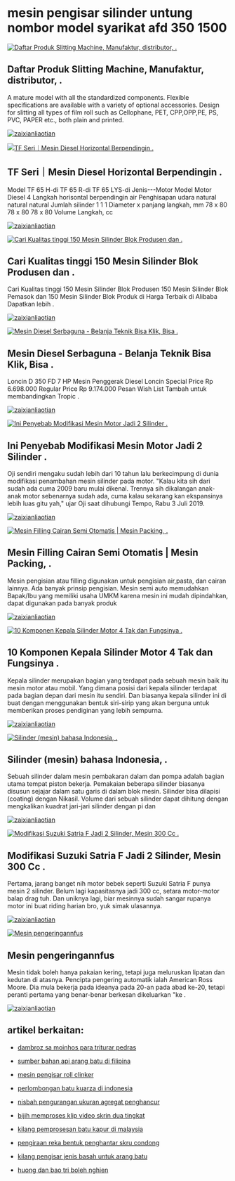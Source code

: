 # mesin pengisar silinder untung nombor model syarikat afd 350 1500
<a href="https://mnn.zoosnet.net/LR/Chatpre.aspx?id=MNN94995150&p=https://topgrinding.com/" target="_blank">![Daftar Produk Slitting Machine, Manufaktur, distributor, .](https://github.com/technlg/images/blob/main/59.jpg)</a>
## Daftar Produk Slitting Machine, Manufaktur, distributor, .
A mature model with all the standardized components. Flexible specifications are available with a variety of optional accessories. Design for slitting all types of film roll such as Cellophane, PET, CPP,OPP,PE, PS, PVC, PAPER etc., both plain and printed.
<a href="https://mnn.zoosnet.net/LR/Chatpre.aspx?id=MNN94995150&p=https://topgrinding.com/" target="_blank"><img src="https://github.com/technlg/images/raw/main/chat11.jpg" alt="zaixianliaotian"/></a><a href="//whatsapp.shibangsoft.com/WhatsApp.php" ><img src="https://github.com/technlg/images/raw/main/chat11.png" alt=""></a>
<a href="https://mnn.zoosnet.net/LR/Chatpre.aspx?id=MNN94995150&p=https://topgrinding.com/" target="_blank">![TF Seri｜Mesin Diesel Horizontal Berpendingin .](https://github.com/technlg/images/blob/main/48.jpg)</a>
## TF Seri｜Mesin Diesel Horizontal Berpendingin .
Model TF 65 H-di TF 65 R-di TF 65 LYS-di Jenis---Motor Model Motor Diesel 4 Langkah horisontal berpendingin air  Penghisapan udara natural natural natural Jumlah silinder 1 1 1 Diameter x panjang langkah, mm 78 x 80 78 x 80 78 x 80 Volume Langkah, cc 
<a href="https://mnn.zoosnet.net/LR/Chatpre.aspx?id=MNN94995150&p=https://topgrinding.com/" target="_blank"><img src="https://github.com/technlg/images/raw/main/chat11.jpg" alt="zaixianliaotian"/></a><a href="//whatsapp.shibangsoft.com/WhatsApp.php" ><img src="https://github.com/technlg/images/raw/main/chat11.png" alt=""></a>
<a href="https://mnn.zoosnet.net/LR/Chatpre.aspx?id=MNN94995150&p=https://topgrinding.com/" target="_blank">![Cari Kualitas tinggi 150 Mesin Silinder Blok Produsen dan .](https://github.com/technlg/images/blob/main/56.jpg)</a>
## Cari Kualitas tinggi 150 Mesin Silinder Blok Produsen dan .
Cari Kualitas tinggi 150 Mesin Silinder Blok Produsen 150 Mesin Silinder Blok Pemasok dan 150 Mesin Silinder Blok Produk di Harga Terbaik di Alibaba Dapatkan lebih .
<a href="https://mnn.zoosnet.net/LR/Chatpre.aspx?id=MNN94995150&p=https://topgrinding.com/" target="_blank"><img src="https://github.com/technlg/images/raw/main/chat11.jpg" alt="zaixianliaotian"/></a><a href="//whatsapp.shibangsoft.com/WhatsApp.php" ><img src="https://github.com/technlg/images/raw/main/chat11.png" alt=""></a>
<a href="https://mnn.zoosnet.net/LR/Chatpre.aspx?id=MNN94995150&p=https://topgrinding.com/" target="_blank">![Mesin Diesel Serbaguna - Belanja Teknik Bisa Klik, Bisa .](https://github.com/technlg/images/blob/main/50.jpg)</a>
## Mesin Diesel Serbaguna - Belanja Teknik Bisa Klik, Bisa .
Loncin D 350 FD 7 HP Mesin Penggerak Diesel Loncin Special Price Rp 6.698.000 Regular Price Rp 9.174.000 Pesan Wish List Tambah untuk membandingkan Tropic .
<a href="https://mnn.zoosnet.net/LR/Chatpre.aspx?id=MNN94995150&p=https://topgrinding.com/" target="_blank"><img src="https://github.com/technlg/images/raw/main/chat11.jpg" alt="zaixianliaotian"/></a><a href="//whatsapp.shibangsoft.com/WhatsApp.php" ><img src="https://github.com/technlg/images/raw/main/chat11.png" alt=""></a>
<a href="https://mnn.zoosnet.net/LR/Chatpre.aspx?id=MNN94995150&p=https://topgrinding.com/" target="_blank">![Ini Penyebab Modifikasi Mesin Motor Jadi 2 Silinder .](https://github.com/technlg/images/blob/main/51.jpg)</a>
## Ini Penyebab Modifikasi Mesin Motor Jadi 2 Silinder .
Oji sendiri mengaku sudah lebih dari 10 tahun lalu berkecimpung di dunia modifikasi penambahan mesin silinder pada motor. "Kalau kita sih dari sudah ada cuma 2009 baru mulai dikenal. Trennya sih dikalangan anak-anak motor sebenarnya sudah ada, cuma kalau sekarang kan ekspansinya lebih luas gitu yah," ujar Oji saat dihubungi Tempo, Rabu 3 Juli 2019.
<a href="https://mnn.zoosnet.net/LR/Chatpre.aspx?id=MNN94995150&p=https://topgrinding.com/" target="_blank"><img src="https://github.com/technlg/images/raw/main/chat11.jpg" alt="zaixianliaotian"/></a><a href="//whatsapp.shibangsoft.com/WhatsApp.php" ><img src="https://github.com/technlg/images/raw/main/chat11.png" alt=""></a>
<a href="https://mnn.zoosnet.net/LR/Chatpre.aspx?id=MNN94995150&p=https://topgrinding.com/" target="_blank">![Mesin Filling Cairan Semi Otomatis | Mesin Packing, .](https://github.com/technlg/images/blob/main/4.jpg)</a>
## Mesin Filling Cairan Semi Otomatis | Mesin Packing, .
Mesin pengisian atau filling digunakan untuk pengisian air,pasta, dan cairan lainnya. Ada banyak prinsip pengisian. Mesin semi auto memudahkan Bapak/Ibu yang memiliki usaha UMKM karena mesin ini mudah dipindahkan, dapat digunakan pada banyak produk
<a href="https://mnn.zoosnet.net/LR/Chatpre.aspx?id=MNN94995150&p=https://topgrinding.com/" target="_blank"><img src="https://github.com/technlg/images/raw/main/chat11.jpg" alt="zaixianliaotian"/></a><a href="//whatsapp.shibangsoft.com/WhatsApp.php" ><img src="https://github.com/technlg/images/raw/main/chat11.png" alt=""></a>
<a href="https://mnn.zoosnet.net/LR/Chatpre.aspx?id=MNN94995150&p=https://topgrinding.com/" target="_blank">![10 Komponen Kepala Silinder Motor 4 Tak dan Fungsinya .](https://github.com/technlg/images/blob/main/13.jpg)</a>
## 10 Komponen Kepala Silinder Motor 4 Tak dan Fungsinya .
Kepala silinder merupakan bagian yang terdapat pada sebuah mesin baik itu mesin motor atau mobil. Yang dimana posisi dari kepala silinder terdapat pada bagian depan dari mesin itu sendiri. Dan biasanya kepala silinder ini di buat dengan menggunakan bentuk siri-sirip yang akan berguna untuk memberikan proses pendiginan yang lebih sempurna.
<a href="https://mnn.zoosnet.net/LR/Chatpre.aspx?id=MNN94995150&p=https://topgrinding.com/" target="_blank"><img src="https://github.com/technlg/images/raw/main/chat11.jpg" alt="zaixianliaotian"/></a><a href="//whatsapp.shibangsoft.com/WhatsApp.php" ><img src="https://github.com/technlg/images/raw/main/chat11.png" alt=""></a>
<a href="https://mnn.zoosnet.net/LR/Chatpre.aspx?id=MNN94995150&p=https://topgrinding.com/" target="_blank">![Silinder (mesin) bahasa Indonesia, .](https://github.com/technlg/images/blob/main/14.jpg)</a>
## Silinder (mesin) bahasa Indonesia, .
Sebuah silinder dalam mesin pembakaran dalam dan pompa adalah bagian utama tempat piston bekerja. Pemakaian beberapa silinder biasanya disusun sejajar dalam satu garis di dalam blok mesin. Silinder bisa dilapisi (coating) dengan Nikasil. Volume dari sebuah silinder dapat dihitung dengan mengkalikan kuadrat jari-jari silinder dengan pi dan 
<a href="https://mnn.zoosnet.net/LR/Chatpre.aspx?id=MNN94995150&p=https://topgrinding.com/" target="_blank"><img src="https://github.com/technlg/images/raw/main/chat11.jpg" alt="zaixianliaotian"/></a><a href="//whatsapp.shibangsoft.com/WhatsApp.php" ><img src="https://github.com/technlg/images/raw/main/chat11.png" alt=""></a>
<a href="https://mnn.zoosnet.net/LR/Chatpre.aspx?id=MNN94995150&p=https://topgrinding.com/" target="_blank">![Modifikasi Suzuki Satria F Jadi 2 Silinder, Mesin 300 Cc .](https://github.com/technlg/images/blob/main/48.jpg)</a>
## Modifikasi Suzuki Satria F Jadi 2 Silinder, Mesin 300 Cc .
Pertama, jarang banget nih motor bebek seperti Suzuki Satria F punya mesin 2 silinder. Belum lagi kapasitasnya jadi 300 cc, setara motor-motor balap drag tuh. Dan uniknya lagi, biar mesinnya sudah sangar rupanya motor ini buat riding harian bro, yuk simak ulasannya.
<a href="https://mnn.zoosnet.net/LR/Chatpre.aspx?id=MNN94995150&p=https://topgrinding.com/" target="_blank"><img src="https://github.com/technlg/images/raw/main/chat11.jpg" alt="zaixianliaotian"/></a><a href="//whatsapp.shibangsoft.com/WhatsApp.php" ><img src="https://github.com/technlg/images/raw/main/chat11.png" alt=""></a>
<a href="https://mnn.zoosnet.net/LR/Chatpre.aspx?id=MNN94995150&p=https://topgrinding.com/" target="_blank">![Mesin pengeringannfus](https://github.com/technlg/images/blob/main/47.jpg)</a>
## Mesin pengeringannfus
Mesin tidak boleh hanya pakaian kering, tetapi juga meluruskan lipatan dan kedutan di atasnya. Pencipta pengering automatik ialah American Ross Moore. Dia mula bekerja pada ideanya pada 20-an pada abad ke-20, tetapi peranti pertama yang benar-benar berkesan dikeluarkan "ke .
<a href="https://mnn.zoosnet.net/LR/Chatpre.aspx?id=MNN94995150&p=https://topgrinding.com/" target="_blank"><img src="https://github.com/technlg/images/raw/main/chat11.jpg" alt="zaixianliaotian"/></a><a href="//whatsapp.shibangsoft.com/WhatsApp.php" ><img src="https://github.com/technlg/images/raw/main/chat11.png" alt=""></a>
## artikel berkaitan:
* [dambroz sa moinhos para triturar pedras](dambroz%20sa%20moinhos%20para%20triturar%20pedras.md)
* [sumber bahan api arang batu di filipina](sumber%20bahan%20api%20arang%20batu%20di%20filipina.md)
* [mesin pengisar roll clinker](mesin%20pengisar%20roll%20clinker.md)
* [perlombongan batu kuarza di indonesia](perlombongan%20batu%20kuarza%20di%20indonesia.md)
* [nisbah pengurangan ukuran agregat penghancur](nisbah%20pengurangan%20ukuran%20agregat%20penghancur.md)
* [bijih memproses klip video skrin dua tingkat](bijih%20memproses%20klip%20video%20skrin%20dua%20tingkat.md)
* [kilang pemprosesan batu kapur di malaysia](kilang%20pemprosesan%20batu%20kapur%20di%20malaysia.md)
* [pengiraan reka bentuk penghantar skru condong](pengiraan%20reka%20bentuk%20penghantar%20skru%20condong.md)
* [kilang pengisar jenis basah untuk arang batu](kilang%20pengisar%20jenis%20basah%20untuk%20arang%20batu.md)
* [huong dan bao tri boleh nghien](huong%20dan%20bao%20tri%20boleh%20nghien.md)
